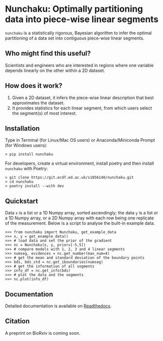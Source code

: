 # Nunchaku: Optimally partitioning data into piece-wise linear segments
`nunchaku` is a statistically rigorous, Bayesian algorithm to infer the optimal partitioning of a data set into contiguous piece-wise linear segments.

## Who might find this useful?
Scientists and engineers who are interested in regions where one variable depends linearly on the other within a 2D dataset.

## How does it work?
1. Given a 2D dataset, it infers the piece-wise linear description that best approximates the dataset.
2. It provides statistics for each linear segment, from which users select the segment(s) of most interest. 

## Installation
Type in Terminal (for Linux/Mac OS users) or Anaconda/Miniconda Prompt (for Windows users): 
```
> pip install nunchaku
```

For developers, create a virtual environment, install poetry and then install `nunchaku` with Poetry: 
```
> git clone https://git.ecdf.ed.ac.uk/s1856140/nunchaku.git
> cd nunchaku 
> poetry install --with dev 
```

## Quickstart
Data `x` is a list or a 1D Numpy array, sorted ascendingly; the data `y` is a list or a 1D Numpy array, or a 2D Numpy array with each row being one replicate of the measurement.
Below is a script to analyse the built-in example data. 
```
>>> from nunchaku import Nunchaku, get_example_data
>>> x, y = get_example_data()
>>> # load data and set the prior of the gradient
>>> nc = Nunchaku(x, y, prior=[-5,5]) 
>>> # compare models with 1, 2, 3 and 4 linear segments
>>> numseg, evidences = nc.get_number(max_num=4)
>>> # get the mean and standard deviation of the boundary points
>>> bds, bds_std = nc.get_iboundaries(numseg)
>>> # get the information of all segments
>>> info_df = nc.get_info(bds)
>>> # plot the data and the segments
>>> nc.plot(info_df)
```

## Documentation
Detailed documentation is available on [Readthedocs](https://nunchaku.readthedocs.io/en/latest/).

## Citation
A preprint on BioRxiv is coming soon.
